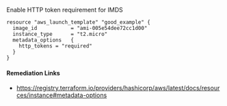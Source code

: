 
Enable HTTP token requirement for IMDS

```hcl
resource "aws_launch_template" "good_example" {
  image_id           = "ami-005e54dee72cc1d00"
  instance_type      = "t2.micro"
  metadata_options   {
    http_tokens = "required"
  }
}
```

#### Remediation Links
 - https://registry.terraform.io/providers/hashicorp/aws/latest/docs/resources/instance#metadata-options
        